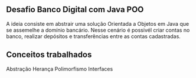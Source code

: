 ## Desafio Banco Digital com Java POO

A ideia consiste em abstrair uma solução Orientada a Objetos em Java que se assemelhe a domínio bancário. 
Nesse cenário é possivél criar contas no banco, realizar depósitos e transferências entre as contas cadastradas.

## Conceitos trabalhados
Abstração
Herança
Polimorfismo
Interfaces
